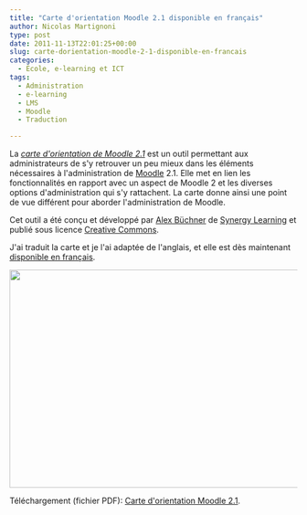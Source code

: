 ```yaml
---
title: "Carte d'orientation Moodle 2.1 disponible en français"
author: Nicolas Martignoni
type: post
date: 2011-11-13T22:01:25+00:00
slug: carte-dorientation-moodle-2-1-disponible-en-francais
categories:
  - École, e-learning et ICT
tags:
  - Administration
  - e-learning
  - LMS
  - Moodle
  - Traduction

---
```

La [_carte d'orientation de Moodle 2.1_][1] est un outil permettant aux administrateurs de s'y retrouver un peu mieux dans les éléments nécessaires à l'administration de [Moodle][2] 2.1. Elle met en lien les fonctionnalités en rapport avec un aspect de Moodle 2 et les diverses options d'administration qui s'y rattachent. La carte donne ainsi une point de vue différent pour aborder l'administration de Moodle.

Cet outil a été conçu et développé par [Alex Büchner][3] de [Synergy Learning][4] et publié sous licence [Creative Commons][5].

J'ai traduit la carte et je l'ai adaptée de l'anglais, et elle est dès maintenant [disponible en français][6].

<p style="text-align: center;">
  <a href="https://blog.martignoni.net/wp-content/uploads/2011/11/MoodleAdminMap_fr.pdf"><img class="size-full wp-image-837 aligncenter" title="Carte d'orientation Moodle 2.1" src="https://blog.martignoni.net/wp-content/uploads/2011/11/MoodleAdminMap_fr.png" alt="" width="540" height="382" srcset="https://blog.martignoni.net/wp-content/uploads/2011/11/MoodleAdminMap_fr.png 540w, https://blog.martignoni.net/wp-content/uploads/2011/11/MoodleAdminMap_fr-300x212.png 300w" sizes="(max-width: 540px) 100vw, 540px" /></a>
</p>

Téléchargement (fichier PDF): [Carte d'orientation Moodle 2.1][6].

 [1]: http://www.synergy-learning.com/blog/moodle/the-moodle-2-1-administration-map/ "Moodle 2.1 Admin Map"
 [2]: http://moodle.org/ "Moodle"
 [3]: http://twitter.com/mcbuchner
 [4]: http://www.synergy-learning.com/
 [5]: http://creativecommons.org/international/ "Crative Commons"
 [6]: https://blog.martignoni.net/wp-content/uploads/2011/11/MoodleAdminMap_fr.pdf "Carte d'orientation Moodle 2.1"